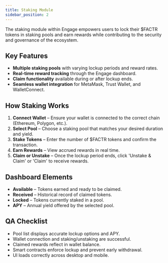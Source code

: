 ```yaml
---
title: Staking Module
sidebar_position: 2
---
```


The staking module within Engage empowers users to lock their $FACTR tokens in staking pools and earn rewards while contributing to the security and governance of the ecosystem.

## Key Features

- **Multiple staking pools** with varying lockup periods and reward rates.
- **Real-time reward tracking** through the Engage dashboard.
- **Claim functionality** available during or after lockup ends.
- **Seamless wallet integration** for MetaMask, Trust Wallet, and WalletConnect.

## How Staking Works

1. **Connect Wallet** – Ensure your wallet is connected to the correct chain (Ethereum, Polygon, etc.).
2. **Select Pool** – Choose a staking pool that matches your desired duration and yield.
3. **Stake Tokens** – Enter the number of $FACTR tokens and confirm the transaction.
4. **Earn Rewards** – View accrued rewards in real time.
5. **Claim or Unstake** – Once the lockup period ends, click 'Unstake & Claim' or 'Claim' to receive rewards.

## Dashboard Elements

- **Available** – Tokens earned and ready to be claimed.
- **Received** – Historical record of claimed tokens.
- **Locked** – Tokens currently staked in a pool.
- **APY** – Annual yield offered by the selected pool.

## QA Checklist

- Pool list displays accurate lockup options and APY.
- Wallet connection and staking/unstaking are successful.
- Claimed rewards reflect in wallet balance.
- Smart contracts enforce lockup and prevent early withdrawal.
- UI loads correctly across desktop and mobile.
